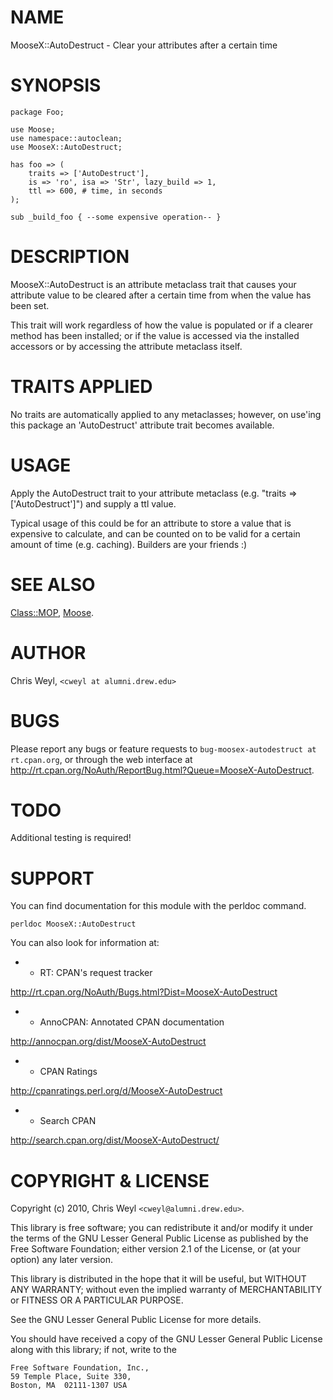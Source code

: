 # NAME

MooseX::AutoDestruct - Clear your attributes after a certain time

# SYNOPSIS

    package Foo;

    use Moose;
    use namespace::autoclean;
    use MooseX::AutoDestruct;

    has foo => (
        traits => ['AutoDestruct'],
        is => 'ro', isa => 'Str', lazy_build => 1,
        ttl => 600, # time, in seconds
    );

    sub _build_foo { --some expensive operation-- }

# DESCRIPTION

MooseX::AutoDestruct is an attribute metaclass trait that causes your
attribute value to be cleared after a certain time from when the value has
been set.

This trait will work regardless of how the value is populated or if a clearer
method has been installed; or if the value is accessed via the installed
accessors or by accessing the attribute metaclass itself.

# TRAITS APPLIED

No traits are automatically applied to any metaclasses; however, on use'ing
this package an 'AutoDestruct' attribute trait becomes available.

# USAGE

Apply the AutoDestruct trait to your attribute metaclass (e.g. "traits =>
['AutoDestruct']") and supply a ttl value.

Typical usage of this could be for an attribute to store a value that is
expensive to calculate, and can be counted on to be valid for a certain amount
of time (e.g. caching).  Builders are your friends :)

# SEE ALSO

[Class::MOP](http://search.cpan.org/perldoc?Class::MOP), [Moose](http://search.cpan.org/perldoc?Moose).

# AUTHOR

Chris Weyl, `<cweyl at alumni.drew.edu>`

# BUGS

Please report any bugs or feature requests to
`bug-moosex-autodestruct at rt.cpan.org`, or through
the web interface at
<http://rt.cpan.org/NoAuth/ReportBug.html?Queue=MooseX-AutoDestruct>.

# TODO

Additional testing is required!

# SUPPORT

You can find documentation for this module with the perldoc command.

    perldoc MooseX::AutoDestruct



You can also look for information at:

- * RT: CPAN's request tracker

<http://rt.cpan.org/NoAuth/Bugs.html?Dist=MooseX-AutoDestruct>

- * AnnoCPAN: Annotated CPAN documentation

<http://annocpan.org/dist/MooseX-AutoDestruct>

- * CPAN Ratings

<http://cpanratings.perl.org/d/MooseX-AutoDestruct>

- * Search CPAN

<http://search.cpan.org/dist/MooseX-AutoDestruct/>



# COPYRIGHT & LICENSE

Copyright (c) 2010, Chris Weyl `<cweyl@alumni.drew.edu>`.

This library is free software; you can redistribute it and/or modify it under
the terms of the GNU Lesser General Public License as published by the Free
Software Foundation; either version 2.1 of the License, or (at your option)
any later version.

This library is distributed in the hope that it will be useful, but WITHOUT
ANY WARRANTY; without even the implied warranty of MERCHANTABILITY or FITNESS
OR A PARTICULAR PURPOSE.

See the GNU Lesser General Public License for more details.

You should have received a copy of the GNU Lesser General Public License
along with this library; if not, write to the

    Free Software Foundation, Inc.,
    59 Temple Place, Suite 330,
    Boston, MA  02111-1307 USA